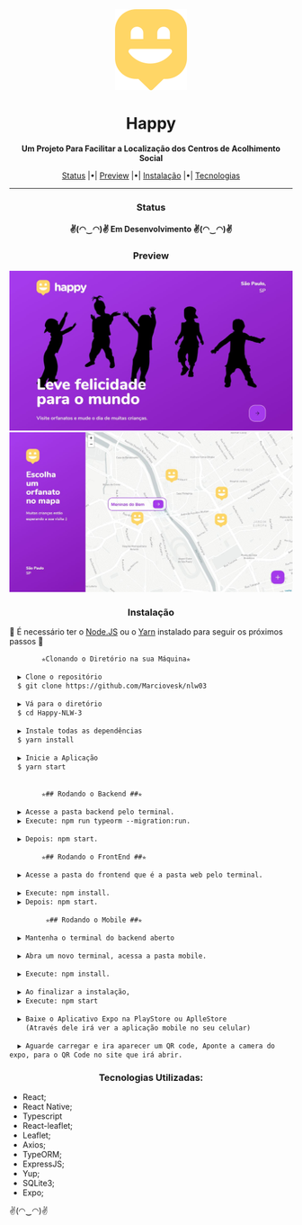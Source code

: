 </header>

  <div align="center" ><img src="./web/src/images/map-marker.svg" alt="logo" /></div>
  <h1 align="center" style="font-weigth: bold;"> Happy </h1>
  <p align="center"> 
    <strong>Um Projeto Para Facilitar a Localização dos Centros de Acolhimento Social</strong> 
  </p>
  <p align="center"> 
  <a href="#status">Status</a> |•|
    <a href="#preview">Preview</a> |•|
    <a href="#instalacao">Instalação</a> |•|
    <a href="#tecnologias">Tecnologias</a>
  </p>
  <hr/>

</header>

<main>
  <div id="status">
    <h3 align="center">Status</h3>
    <h4 align="center">
       ✌(◠‿◠)✌   Em Desenvolvimento   ✌(◠‿◠)✌
    </h4>
  </div>
  <div id="preview">
    <h3 align="center">Preview</h3>
    <img src="./preview/git-preview-1.JPG">
    <img src="./preview/git-preview-2.JPG">
  </div>
  <div id="instalacao">
    <h3 align="center">Instalação</h3>
    <p> 🍾 É necessário ter o <a href="https://nodejs.org/en/" target="_blank">Node.JS</a> ou o <a href="https://classic.yarnpkg.com/en/" target="_blank">Yarn</a> instalado para seguir os próximos passos 🍾 </p>



          	✯Clonando o Diretório na sua Máquina✯ 
            
      ▶ Clone o repositório
      $ git clone https://github.com/Marciovesk/nlw03
    
      ▶ Vá para o diretório
      $ cd Happy-NLW-3
    
      ▶ Instale todas as dependências
      $ yarn install
    
      ▶ Inicie a Aplicação
      $ yarn start
      
    
      		✯## Rodando o Backend ##✯
    
      ▶ Acesse a pasta backend pelo terminal.
      ▶ Execute: npm run typeorm --migration:run.
    
      ▶ Depois: npm start.
    
        	✯## Rodando o FrontEnd ##✯
    
      ▶ Acesse a pasta do frontend que é a pasta web pelo terminal.
      
      ▶ Execute: npm install.
      ▶ Depois: npm start.
      
     		 ✯## Rodando o Mobile ##✯  		 
    
      ▶ Mantenha o terminal do backend aberto
    
      ▶ Abra um novo terminal, acessa a pasta mobile.
    
      ▶ Execute: npm install.
    
      ▶ Ao finalizar a instalação, 
      ▶ Execute: npm start
      
      ▶ Baixe o Aplicativo Expo na PlayStore ou AplleStore
    	(Através dele irá ver a aplicação mobile no seu celular)
    
      ▶ Aguarde carregar e ira aparecer um QR code, Aponte a camera do expo, para o QR Code no site que irá abrir.

  </div>
  <div id="tecnologias">
    <h3 align="center">Tecnologias Utilizadas:</h3>
    <ul>
      <li>React;</li>
      <li>React Native;</li>
      <li>Typescript</li>
      <li>React-leaflet;</li>
      <li>Leaflet;</li>
      <li>Axios;</li>
      <li>TypeORM;</li>
      <li>ExpressJS;</li>
      <li>Yup;</li>
      <li>SQLite3;</li>
      <li>Expo;</li>
    </ul>
  </div>

</main>

✌(◠‿◠)✌
